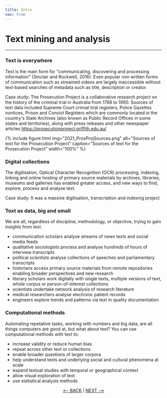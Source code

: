 ```yaml
---
title: Intro
nav: true
---
```

# Text mining and analysis 

-----

### Text is everywhere

Text is the main form for "communicating, discovering and processing information" (Sinclair and Rockwell, 2016).  Even popular non written forms of communication such as streamed videos are largely inaccessible without text-based searches of metadata such as title, description or creator. 

Case study: The Prosecution Project is a collaborative research project on the history of the criminal trial in Australia from 1788 to 1960. Sources of text data included Supreme Court crimial trial registers, Police Gazettes nontices, Prison and Convict Registers which are commonly located in the country's State Archives (also known as Public Record Offices in some states and territories), along with press releases and other newspaper articles  https://prosecutionproject.griffith.edu.au/

{% include figure.html img="2021_ProsProjSources.png" alt="Sources of text for the Prosecution Project" caption="Sources of text for the Prosecution Project" width="100%" %}

### Digital collections

The digitisation, Optical Character Recognition (OCR) processing, indexing, linking and online hosting of primary source materials by archives, libraries, museums and galleries has enabled greater access, and new ways to find, explore, process and analyse text. 

Case study: It was a massive digitisation, transcription and indexing project 

### Text as data, big and small

We are all, regardless of discipline, methodology, or objective, trying to gain insights from text.

- communication scholars analyse streams of news texts and social media feeds
- qualitative sociologists process and analyse hundreds of hours of interview transcripts 
- political scientists analyse collections of speeches and parliamentary transcripts
- historians access primary source materials from remote repositories enabling broader perspectives and new research
- literary scholars work digitally with single texts, multiple versions of text, whole corpus or person-of-interest collections
- scientists undertake network analysis of research literature
- medical researchers analyse electronic patient records
- engineers explore trends and patterns via text in quality documentation

### Computational methods

Automating repetative tasks, working with numbers and big data, are all things computers are good at, but what about text?  You can use computational methods with text to:
- increase validity or reduce human bias
- repeat across other text or collections
- enable broader questions of larger corpora
- help understand texts and underlying social and cultural phenomena at scale
- expand textual studies with temporal or geographical context 
- allow visual exploration of text
- use statistical analysis methods 



<p align="center">
  <a href="https://griffithunilibrary.github.io/intro-data-wrangle/"><-- BACK</a> |
  <a href="https://griffithunilibrary.github.io/intro-data-wrangle/content/1-intro.html">NEXT --></a>
</p> 
